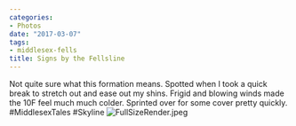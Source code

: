```yaml
---
categories:
- Photos
date: "2017-03-07"
tags:
- middlesex-fells
title: Signs by the Fellsline
---
```


Not quite sure what this formation means. Spotted when I took a quick break to stretch out and ease out my shins. Frigid and blowing winds made the 10F feel much much colder. Sprinted over for some cover pretty quickly. #MiddlesexTales #Skyline ![FullSizeRender.jpeg](images/FullSizeRender.jpeg)

